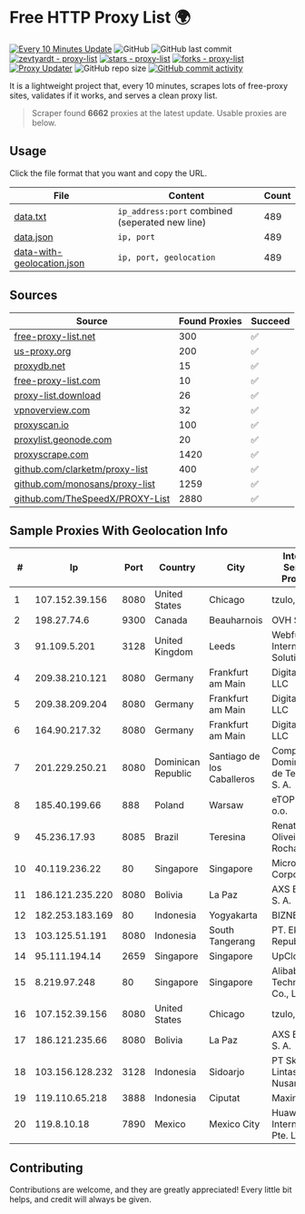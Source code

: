 
# Free HTTP Proxy List 🌍

[![Every 10 Minutes Update](https://github.com/mertguvencli/http-proxy-list/actions/workflows/main.yml/badge.svg?branch=main)](https://github.com/mertguvencli/http-proxy-list/actions/workflows/main.yml)
![GitHub](https://img.shields.io/github/license/mertguvencli/http-proxy-list)
![GitHub last commit](https://img.shields.io/github/last-commit/mertguvencli/http-proxy-list)
[![zevtyardt - proxy-list](https://img.shields.io/static/v1?label=zevtyardt&message=proxy-list&color=blue&logo=github)](https://github.com/zevtyardt/proxy-list "Go to GitHub repo")
[![stars - proxy-list](https://img.shields.io/github/stars/zevtyardt/proxy-list?style=social)](https://github.com/zevtyardt/proxy-list)
[![forks - proxy-list](https://img.shields.io/github/forks/zevtyardt/proxy-list?style=social)](https://github.com/zevtyardt/proxy-list)
[![Proxy Updater](https://github.com/zevtyardt/proxy-list/workflows/Proxy%20Updater/badge.svg)](https://github.com/zevtyardt/proxy-list/actions?query=workflow:"Proxy+Updater")
![GitHub repo size](https://img.shields.io/github/repo-size/zevtyardt/proxy-list)
[![GitHub commit activity](https://img.shields.io/github/commit-activity/m/zevtyardt/proxy-list?logo=commits)](https://github.com/zevtyardt/proxy-list/commits/main)

It is a lightweight project that, every 10 minutes, scrapes lots of free-proxy sites, validates if it works, and serves a clean proxy list.

> Scraper found **6662** proxies at the latest update. Usable proxies are below.

## Usage

Click the file format that you want and copy the URL.

|File|Content|Count|
|----|-------|-----|
|[data.txt](https://raw.githubusercontent.com/mertguvencli/http-proxy-list/main/proxy-list/data.txt)|`ip_address:port` combined (seperated new line)|489|
|[data.json](https://raw.githubusercontent.com/mertguvencli/http-proxy-list/main/proxy-list/data.json)|`ip, port`|489|
|[data-with-geolocation.json](https://raw.githubusercontent.com/mertguvencli/http-proxy-list/main/proxy-list/data-with-geolocation.json)|`ip, port, geolocation`|489|

## Sources

|Source|Found Proxies|Succeed|
|------|-------------|-------|
|[free-proxy-list.net](https://free-proxy-list.net)|300|✅|
|[us-proxy.org](https://www.us-proxy.org)|200|✅|
|[proxydb.net](http://proxydb.net)|15|✅|
|[free-proxy-list.com](https://free-proxy-list.com/?page=&port=&type%5B%5D=http&type%5B%5D=https&up_time=0&search=Search)|10|✅|
|[proxy-list.download](https://www.proxy-list.download/HTTP)|26|✅|
|[vpnoverview.com](https://vpnoverview.com/privacy/anonymous-browsing/free-proxy-servers)|32|✅|
|[proxyscan.io](https://www.proxyscan.io)|100|✅|
|[proxylist.geonode.com](https://proxylist.geonode.com/api/proxy-list?limit=300&page=1&sort_by=lastChecked&sort_type=desc&protocols=http,https)|20|✅|
|[proxyscrape.com](https://api.proxyscrape.com/v2/?request=displayproxies&protocol=http&timeout=10000&country=all&ssl=all&anonymity=all)|1420|✅|
|[github.com/clarketm/proxy-list](https://raw.githubusercontent.com/clarketm/proxy-list/master/proxy-list-raw.txt)|400|✅|
|[github.com/monosans/proxy-list](https://raw.githubusercontent.com/monosans/proxy-list/main/proxies/http.txt)|1259|✅|
|[github.com/TheSpeedX/PROXY-List](https://raw.githubusercontent.com/TheSpeedX/PROXY-List/master/http.txt)|2880|✅|


## Sample Proxies With Geolocation Info

|#|Ip|Port|Country|City|Internet Service Provider|
|-|--|----|-------|----|-------------------------|
|1|107.152.39.156|8080|United States|Chicago|tzulo, inc.|
|2|198.27.74.6|9300|Canada|Beauharnois|OVH SAS|
|3|91.109.5.201|3128|United Kingdom|Leeds|Webfusion Internet Solutions|
|4|209.38.210.121|8080|Germany|Frankfurt am Main|DigitalOcean, LLC|
|5|209.38.209.204|8080|Germany|Frankfurt am Main|DigitalOcean, LLC|
|6|164.90.217.32|8080|Germany|Frankfurt am Main|DigitalOcean, LLC|
|7|201.229.250.21|8080|Dominican Republic|Santiago de los Caballeros|Compañía Dominicana de Teléfonos S. A.|
|8|185.40.199.66|888|Poland|Warsaw|eTOP sp. z o.o.|
|9|45.236.17.93|8085|Brazil|Teresina|Renata Oliveira da Rocha|
|10|40.119.236.22|80|Singapore|Singapore|Microsoft Corporation|
|11|186.121.235.220|8080|Bolivia|La Paz|AXS Bolivia S. A.|
|12|182.253.183.169|80|Indonesia|Yogyakarta|BIZNET|
|13|103.125.51.191|8080|Indonesia|South Tangerang|PT. Eka Mas Republik|
|14|95.111.194.14|2659|Singapore|Singapore|UpCloud Ltd|
|15|8.219.97.248|80|Singapore|Singapore|Alibaba (US) Technology Co., Ltd.|
|16|107.152.39.156|8080|United States|Chicago|tzulo, inc.|
|17|186.121.235.66|8080|Bolivia|La Paz|AXS Bolivia S. A.|
|18|103.156.128.232|3128|Indonesia|Sidoarjo|PT Skynet Lintas Nusantara|
|19|119.110.65.218|3888|Indonesia|Ciputat|Maxindo|
|20|119.8.10.18|7890|Mexico|Mexico City|Huawei International Pte. LTD|



## Contributing

Contributions are welcome, and they are greatly appreciated! Every
little bit helps, and credit will always be given.

